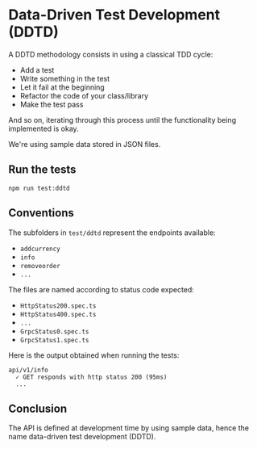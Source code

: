 # Data-Driven Test Development (DDTD)

A DDTD methodology consists in using a classical TDD cycle:

- Add a test
- Write something in the test
- Let it fail at the beginning
- Refactor the code of your class/library
- Make the test pass

And so on, iterating through this process until the functionality being implemented is okay.

We're using sample data stored in JSON files.

## Run the tests

    npm run test:ddtd

## Conventions

The subfolders in `test/ddtd` represent the endpoints available:

- `addcurrency`
- `info`
- `removeorder`
- `...`

The files are named according to status code expected:

- `HttpStatus200.spec.ts`
- `HttpStatus400.spec.ts`
- `...`
- `GrpcStatus0.spec.ts`
- `GrpcStatus1.spec.ts`

Here is the output obtained when running the tests:

```
api/v1/info
  ✓ GET responds with http status 200 (95ms)
  ...
```


## Conclusion

The API is defined at development time by using sample data, hence the name data-driven test development (DDTD).
